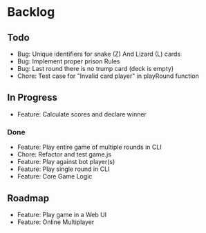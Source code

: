 # Backlog

## Todo
- Bug: Unique identifiers for snake (Z) And Lizard (L) cards
- Bug: Implement proper prison Rules
- Bug: Last round there is no trump card (deck is empty)
- Chore: Test case for "Invalid card player" in playRound function

## In Progress
- Feature: Calculate scores and declare winner

### Done
- Feature: Play entire game of multiple rounds in CLI
- Chore: Refactor and test game.js
- Feature: Play against bot player(s)
- Feature: Play single round in CLI
- Feature: Core Game Logic

## Roadmap 
- Feature: Play game in a Web UI
- Feature: Online Multiplayer 
